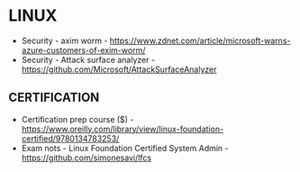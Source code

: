 # LINUX

* Security - axim worm - https://www.zdnet.com/article/microsoft-warns-azure-customers-of-exim-worm/
* Security - Attack surface analyzer - https://github.com/Microsoft/AttackSurfaceAnalyzer

## CERTIFICATION

* Certification prep course ($) - https://www.oreilly.com/library/view/linux-foundation-certified/9780134783253/
* Exam nots - Linux Foundation Certified System Admin - https://github.com/simonesavi/lfcs